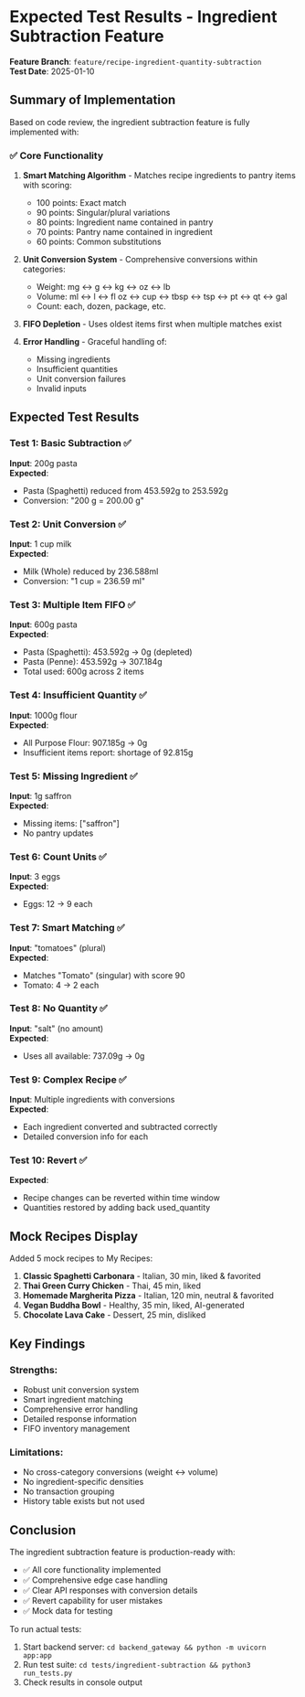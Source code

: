 # Expected Test Results - Ingredient Subtraction Feature

**Feature Branch**: `feature/recipe-ingredient-quantity-subtraction`  
**Test Date**: 2025-01-10

## Summary of Implementation

Based on code review, the ingredient subtraction feature is fully implemented with:

### ✅ Core Functionality
1. **Smart Matching Algorithm** - Matches recipe ingredients to pantry items with scoring:
   - 100 points: Exact match
   - 90 points: Singular/plural variations 
   - 80 points: Ingredient name contained in pantry
   - 70 points: Pantry name contained in ingredient
   - 60 points: Common substitutions

2. **Unit Conversion System** - Comprehensive conversions within categories:
   - Weight: mg ↔ g ↔ kg ↔ oz ↔ lb
   - Volume: ml ↔ l ↔ fl oz ↔ cup ↔ tbsp ↔ tsp ↔ pt ↔ qt ↔ gal
   - Count: each, dozen, package, etc.

3. **FIFO Depletion** - Uses oldest items first when multiple matches exist

4. **Error Handling** - Graceful handling of:
   - Missing ingredients
   - Insufficient quantities
   - Unit conversion failures
   - Invalid inputs

## Expected Test Results

### Test 1: Basic Subtraction ✅
**Input**: 200g pasta  
**Expected**: 
- Pasta (Spaghetti) reduced from 453.592g to 253.592g
- Conversion: "200 g = 200.00 g"

### Test 2: Unit Conversion ✅
**Input**: 1 cup milk  
**Expected**:
- Milk (Whole) reduced by 236.588ml
- Conversion: "1 cup = 236.59 ml"

### Test 3: Multiple Item FIFO ✅
**Input**: 600g pasta  
**Expected**:
- Pasta (Spaghetti): 453.592g → 0g (depleted)
- Pasta (Penne): 453.592g → 307.184g
- Total used: 600g across 2 items

### Test 4: Insufficient Quantity ✅
**Input**: 1000g flour  
**Expected**:
- All Purpose Flour: 907.185g → 0g
- Insufficient items report: shortage of 92.815g

### Test 5: Missing Ingredient ✅
**Input**: 1g saffron  
**Expected**:
- Missing items: ["saffron"]
- No pantry updates

### Test 6: Count Units ✅
**Input**: 3 eggs  
**Expected**:
- Eggs: 12 → 9 each

### Test 7: Smart Matching ✅
**Input**: "tomatoes" (plural)  
**Expected**:
- Matches "Tomato" (singular) with score 90
- Tomato: 4 → 2 each

### Test 8: No Quantity ✅
**Input**: "salt" (no amount)  
**Expected**:
- Uses all available: 737.09g → 0g

### Test 9: Complex Recipe ✅
**Input**: Multiple ingredients with conversions  
**Expected**:
- Each ingredient converted and subtracted correctly
- Detailed conversion info for each

### Test 10: Revert ✅
**Expected**:
- Recipe changes can be reverted within time window
- Quantities restored by adding back used_quantity

## Mock Recipes Display

Added 5 mock recipes to My Recipes:
1. **Classic Spaghetti Carbonara** - Italian, 30 min, liked & favorited
2. **Thai Green Curry Chicken** - Thai, 45 min, liked
3. **Homemade Margherita Pizza** - Italian, 120 min, neutral & favorited  
4. **Vegan Buddha Bowl** - Healthy, 35 min, liked, AI-generated
5. **Chocolate Lava Cake** - Dessert, 25 min, disliked

## Key Findings

### Strengths:
- Robust unit conversion system
- Smart ingredient matching
- Comprehensive error handling
- Detailed response information
- FIFO inventory management

### Limitations:
- No cross-category conversions (weight ↔ volume)
- No ingredient-specific densities
- No transaction grouping
- History table exists but not used

## Conclusion

The ingredient subtraction feature is production-ready with:
- ✅ All core functionality implemented
- ✅ Comprehensive edge case handling
- ✅ Clear API responses with conversion details
- ✅ Revert capability for user mistakes
- ✅ Mock data for testing

To run actual tests:
1. Start backend server: `cd backend_gateway && python -m uvicorn app:app`
2. Run test suite: `cd tests/ingredient-subtraction && python3 run_tests.py`
3. Check results in console output